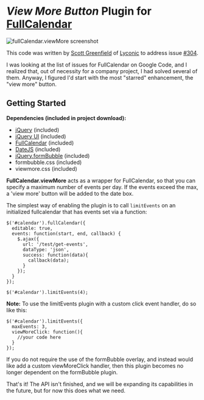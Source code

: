 # _View More Button_ Plugin for [FullCalendar][0]

![fullCalendar.viewMore screenshot](http://dl.dropbox.com/u/18579768/limit_events.png)

This code was written by [Scott Greenfield][1] of [Lyconic][2] to address issue [#304][3].

I was looking at the list of issues for FullCalendar on Google Code, and I realized that, 
out of necessity for a company project, I had solved several of them. Anyway, I figured 
I'd start with the most "starred" enhancement, the "view more" button.

## Getting Started

**Dependencies (included in project download):**

* [jQuery](http://jquery.com) (included)
* [jQuery UI](http://jqueryui.com/) (included)
* [FullCalendar](http://arshaw.com/fullcalendar/) (included)
* [DateJS](http://www.datejs.com) (included)
* [jQuery.formBubble](http://github.com/lyconic/formbubble) (included)
* formbubble.css (included)
* viewmore.css (included)

**FullCalendar.viewMore** acts as a wrapper for FullCalendar, so that you can specify a maximum number of events per day. If the events exceed the max, a 'view more' button will be added to the date box.

The simplest way of enabling the plugin is to call `limitEvents` on an initialized fullcalendar that has events set via a function:

    $('#calendar').fullCalendar({
      editable: true,      
      events: function(start, end, callback) {
        $.ajax({
          url: '/test/get-events',
          dataType: 'json',
          success: function(data){
            callback(data);
          }
        });
      }
    });

    $('#calendar').limitEvents(4);

**Note:**  To use the limitEvents plugin with a custom click event handler, do so like this:

    $('#calendar').limitEvents({
      maxEvents: 3,
      viewMoreClick: function(){
        //your code here
      }
    });
    
If you do not require the use of the formBubble overlay, and instead would like add a custom viewMoreClick handler, then this plugin becomes no longer dependent on the formBubble plugin.

That's it! The API isn't finished, and we will be expanding its capabilities in the future, but for now this does what we need.

  [0]: http://arshaw.com/fullcalendar/
  [1]: mailto:jquery.fun@gmail.com
  [2]: http://lyconic.com/about
  [3]: http://code.google.com/p/fullcalendar/issues/detail?id=304

